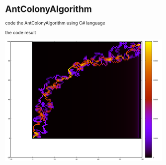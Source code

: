 # AntColonyAlgorithm

code the AntColonyAlgorithm using C# language


the code result

![name-of-you-image](https://github.com/AlanYangYi/AntColonyAlgorithm/blob/main/result.png?raw=true)
